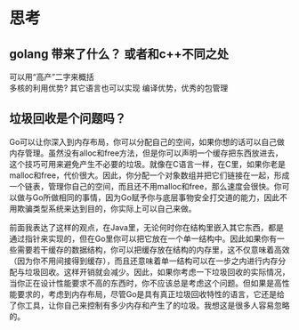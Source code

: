 # 思考

## golang 带来了什么？ 或者和c++不同之处
可以用“高产”二字来概括  
多核的利用优势? 其它语言也可以实现
编译优势，优秀的包管理  

## 垃圾回收是个问题吗？
Go可以让你深入到内存布局，你可以分配自己的空间，如果你想的话可以自己做内存管理。虽然没有alloc和free方法，但是你可以声明一个缓存把东西放进去，这个技巧可用来避免产生不必要的垃圾。就像在C语言一样，在C里，如果你老是malloc和free，代价很大。因此，你分配一个对象数组并把它们链接在一起，形成一个链表，管理你自己的空间，而且还不用malloc和free，那么速度会很快。你可以做与Go所做相同的事情，因为Go赋予你与底层事物安全打交道的能力，因此不用欺骗类型系统来达到目的，你实际上可以自己来做。

前面我表达了这样的观点，在Java里，无论何时你在结构里嵌入其它东西，都是通过指针来实现的，但在Go里你可以把它放在一个单一结构中。因此如果你有一些需要若干缓存的数据结构，你可以把缓存放在结构的内存里，这不仅意味着高效（因为你不用间接得到缓存），而且还意味着单一结构可以在一步之内进行内存分配与垃圾回收。这样开销就会减少。因此，如果你考虑一下垃圾回收的实际情况，当你正在设计性能要求不高的东西时，你不应该总是考虑这个问题。但如果是高性能要求的，考虑到内存布局，尽管Go是具有真正垃圾回收特性的语言，它还是给了你工具，让你自己来控制有多少内存和产生了的垃圾。我想这是很多人容易忽略的。